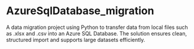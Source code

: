 # AzureSqlDatabase_migration
A data migration project using Python to transfer data from local files such as .xlsx and .csv into an Azure SQL Database. The solution ensures clean, structured import and supports large datasets efficiently.
